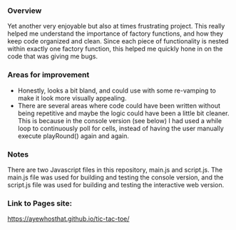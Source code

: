 ### Overview
Yet another very enjoyable but also at times frustrating project. This really helped me understand the importance of factory functions, and how they keep code organized and clean. Since each piece of functionality is nested within exactly one factory function, this helped me quickly hone in on the code that was giving me bugs.

### Areas for improvement
- Honestly, looks a bit bland, and could use with some re-vamping to make it look more visually appealing. 
- There are several areas where code could have been written without being repetitive and maybe the logic could have been a little bit cleaner. This is because in the console version (see below) I had used a while loop to continuously poll for cells, instead of having the user manually execute playRound() again and again.

### Notes
There are two Javascript files in this repository, main.js and script.js. The main.js file was used for building and testing the console version, and the script.js file was used for building and testing the interactive web version.

### Link to Pages site:
https://ayewhosthat.github.io/tic-tac-toe/